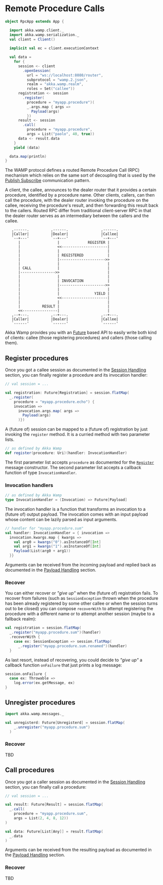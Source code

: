# Remote Procedure Calls
```scala
object RpcApp extends App {

  import akka.wamp.client._
  import akka.wamp.serialization._
  val client = Client()
  
  implicit val ec = client.executionContext

  val data = 
    for {
      session <- client
        .openSession(
          url = "ws://localhost:8080/router",
          subprotocol = "wamp.2.json",
          realm = "akka.wamp.realm",
          roles = Set("callee"))
      registration <- session
        .register(
          procedure = "myapp.procedure")(
          _.args.map { args =>
            Payload(args)
          })
      result <- session
        .call(
          procedure = "myapp.procedure",
          args = List("paolo", 40, true))
      data <- result.data
    } 
    yield (data)

  data.map(println)
}
```

The WAMP protocol defines a routed Remote Procedure Call (RPC) mechanism which relies on the same sort of decoupling that is used by the [Publish Subscribe](../future/pubsub) communication pattern. 

A client, the callee, announces to the dealer router that it provides a certain procedure, identified by a procedure name.  Other clients, callers, can then call the procedure, with the dealer router invoking the procedure on the callee, receiving the procedure's result, and then forwarding this result back to the callers. Routed RPC differ from traditional client-server RPC in that the dealer router serves as an intermediary between the callers and the callee.

```
   ,------.          ,------.               ,------.
   |Caller|          |Dealer|               |Callee|
   `--+---'          `--+---'               `--+---'   
      |                 |             REGISTER |
      |                 <<---------------------|
      |                 |                      |
      |                 | REGISTERED           |
      |                 |--------------------->>
      |                 |                      |
      | CALL            |                      |
      |---------------->>                      |
      |                 |                      |
      |                 | INVOCATION           | 
      |                 |--------------------->>
      |                 |                      |
      |                 |                YIELD |
      |                 <<---------------------|
      |                 |                      |
      |          RESULT |                      |
      <<----------------|                      |
   ,--+---.          ,--+---.               ,--+---.
   |Caller|          |Dealer|               |Callee|
   `------'          `------'               `------'
```
                                                                      
Akka Wamp provides you with an [Future](http://docs.scala-lang.org/overviews/core/futures.html) based API to easily write both kind of clients: callee (those registering procedures) and callers (those calling them).


## Register procedures
Once you got a callee session as documented in the [Session Handling](../future/session) section, you can finally register a procedure and its invocation handler:

```scala
// val session = ... 

val registration: Future[Registration] = session.flatMap(
  _.register(
    procedure = "myapp.procedure.echo") {
    invocation =>
      invocation.args.map( args =>
        Payload(args)
      )})
```

A (future of) session can be mapped to a (future of) registration by just invoking the ``register`` method. It is a curried method with two parameter lists.

```scala
// as defined by Akka Wamp
def register(procedure: Uri)(handler: InvocationHandler)
```

The first parameter list accepts ``procedure`` as documented for the [``Register``](../../messages#Register) message constructor. The second parameter list accepts a callback function of type ``InvocationHandler``.


### Invocation handlers
```scala
// as defined by Akka Wamp
type InvocationHandler = (Invocation) => Future[Payload]
```

The invocation handler is a function that transforms an invocation to a (future of) output payload. The invocation comes with an input payload whose content can be lazily parsed as input arguments.
 
```scala
// handler for "myapp.procedure.sum"
val handler: InvocationHandler = { invocation =>
  invocation.kwargs.map { kwargs =>
    val arg0 = kwargs("0").asInstanceOf[Int]
    val arg1 = kwargs("1").asInstanceOf[Int]
    Payload(List(arg0 + arg1))
  }}
```

Arguments can be received from the incoming payload and replied back as documented in the [Payload Handling](./payload) section.


### Recover
You can either recover or _"give up"_ when the (future of) registration fails. To recover from failures (such as ``SessionException`` thrown when the procedure has been already registered by some other callee or when the session turns out to be closed) you can compose ``recoverWith`` to attempt registering the procedure with a different name or to attempt another session (maybe to a fallback realm):

```scala
val registration = session.flatMap(
  _.register("myapp.procedure.sum")(handler)
  .recoverWith { 
    case ex: SessionException => session.flatMap(
      _.register("myapp.procedure.sum.renamed")(handler)
  }
```

As last resort, instead of recovering, you could decide to _"give up"_ a callback function ``onFailure`` that just prints a log message:

```scala
session.onFailure {
  case ex: Throwable => 
    log.error(ex.getMessage, ex)
}
```

## Unregister procedures

```scala
import akka.wamp.messages._

val unregisterd: Future[Unregisterd] = session.flatMap(
    _.unregister("myapp.procedure.sum")
  )
```


### Recover
TBD

## Call procedures
Once you got a caller session as documented in the [Session Handling](../future/session) section, you can finally call a procedure:

```scala
// val session = ... 

val result: Future[Result] = session.flatMap(
  _.call(
    procedure = "myapp.procedure.sum",
    args = List(2, 4, 8, 12))
)

val data: Future[List[Any]] = result.flatMap(
  _.data
)
```

Arguments can be received from the resulting payload as documented in the [Payload Handling](./payload) section.



### Recover
TBD


